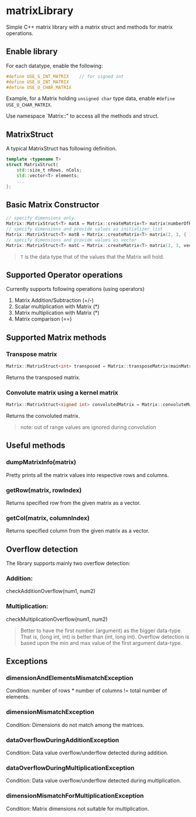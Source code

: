 # matrixLibrary
Simple C++ matrix library with a matrix struct and methods for matrix operations.

## Enable library
For each datatype, enable the following:
```c++
#define USE_S_INT_MATRIX	// for signed int 
#define USE_U_INT_MATRIX
#define USE_U_CHAR_MATRIX
```
Example, for a Matrix holding `unsigned char` type data, enable `#define USE_U_CHAR_MATRIX`.

Use namespace `Matrix::" to access all the methods and struct.

## MatrixStruct
A typical MatrixStruct has following definition.
```c++
template <typename T>
struct MatrixStruct{
	std::size_t nRows, nCols;
	std::vector<T> elements;
	...
};
```

## Basic Matrix Constructor
```c++
// specify dimensions only
Matrix::MatrixStruct<T> matA = Matrix::createMatrix<T> matrix(numberOfRows, numberOfCols);
// specify dimensions and provide values as initializer_list
Matrix::MatrixStruct<T> matB = Matrix::createMatrix<T> matrix(2, 3, { 1,2,3,4,5,6});
// specify dimensions and provide values as vector
Matrix::MatrixStruct<T> matC = Matrix::createMatrix<T> matrix(2, 3, vector<T>(10));
```
> `T` is the data type that of the values that the Matrix will hold.


## Supported Operator operations
Currently supports following operations (using operators)
1. Matrix Addition/Subtraction (+/-)
1. Scalar multiplication with Matrix (*)
1. Matrix multiplication with Matrix (*)
1. Matrix comparison (==)

## Supported Matrix methods
### Transpose matrix
```c++
Matrix::MatrixStruct<int> transposed = Matrix::transposeMatrix(mainMatrix);
```
Returns the transposed matrix.
### Convolute matrix using a kernel matrix
```c++
Matrix::MatrixStruct<signed int> convolutedMatrix = Matrix::convoluteMatrixUsingKernel(mainMatrix, kernelMatrix);
```
Returns the convoluted matrix.
> note: out of range values are ignored during convolution 

## Useful methods
### dumpMatrixInfo(matrix)
Pretty prints all the matrix values into respective rows and columns.
### getRow(matrix, rowIndex)
Returns specified row from the given matrix as a vector.
### getCol(matrix, columnIndex)
Returns specified column from the given matrix as a vector.

## Overflow detection
The library supports mainly two overflow detection:
### Addition:
checkAdditionOverflow(num1, num2)
### Multiplication:
checkMultiplicationOverflow(num1, num2)
> Better to have the first number (argument) as the bigger data-type. That is, (long int, int) is better than (int, long int). Overflow detection is based upon the min and max value of the first argument data-type.

## Exceptions
### dimensionAndElementsMismatchException
Condition: number of rows * number of columns != total number of elements.
### dimensionMismatchException
Condition: Dimensions do not match among the matrices.
### dataOverflowDuringAdditionException
Condition: Data value overflow/underflow detected during addition.
### dataOverflowDuringMultiplicationException
Condition: Data value overflow/underflow detected during multiplication.
### dimensionMismatchForMultiplicationException
Condition: Matrix dimensions not suitable for multiplication.
